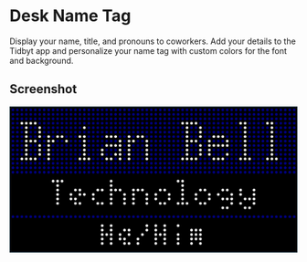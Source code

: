 # Desk Name Tag

Display your name, title, and pronouns to coworkers. Add your details to the Tidbyt app and personalize your name tag with custom colors for the font and background.

## Screenshot

![Desk Name Tag Applet for Tidbyt](screenshot.png)